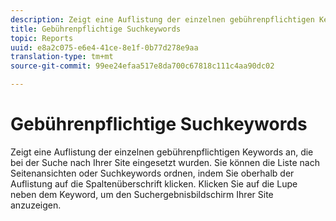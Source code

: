 ```yaml
---
description: Zeigt eine Auflistung der einzelnen gebührenpflichtigen Keywords an, die bei der Suche nach Ihrer Site eingesetzt wurden. Sie können die Liste nach Seitenansichten oder Suchkeywords ordnen, indem Sie oberhalb der Auflistung auf die Spaltenüberschrift klicken. Klicken Sie auf die Lupe neben dem Keyword, um den Suchergebnisbildschirm Ihrer Site anzuzeigen.
title: Gebührenpflichtige Suchkeywords
topic: Reports
uuid: e8a2c075-e6e4-41ce-8e1f-0b77d278e9aa
translation-type: tm+mt
source-git-commit: 99ee24efaa517e8da700c67818c111c4aa90dc02

---
```



# Gebührenpflichtige Suchkeywords

Zeigt eine Auflistung der einzelnen gebührenpflichtigen Keywords an, die bei der Suche nach Ihrer Site eingesetzt wurden. Sie können die Liste nach Seitenansichten oder Suchkeywords ordnen, indem Sie oberhalb der Auflistung auf die Spaltenüberschrift klicken. Klicken Sie auf die Lupe neben dem Keyword, um den Suchergebnisbildschirm Ihrer Site anzuzeigen.


